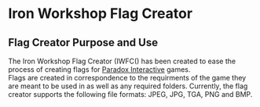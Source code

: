 # Iron Workshop Flag Creator
## Flag Creator Purpose and Use
The Iron Workshop Flag Creator (IWFC() has been created to ease the process of creating flags for [Paradox Interactive](https://www.paradoxinteractive.com/) games.  
Flags are created in correspondence to the requirments of the game they are meant to be used in as well as any required folders.
Currently, the flag creator supports the following file formats: JPEG, JPG, TGA, PNG and BMP.
